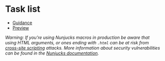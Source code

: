 # Task list

- [Guidance](https://moj-design-system.herokuapp.com/components/task-list)
- [Preview](https://moj-frontend.herokuapp.com/components/task-list)

*Warning: If you’re using Nunjucks macros in production be aware that using HTML arguments, or ones ending with `.html` can be at risk from [cross-site scripting](https://en.wikipedia.org/wiki/Cross-site_scripting) attacks. More information about security vulnerabilities can be found in the [Nunjucks documentation](https://mozilla.github.io/nunjucks/api.html#user-defined-templates-warning).*
